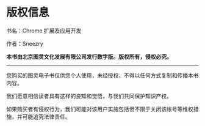 # 版权信息

书名：Chrome 扩展及应用开发

作者：Sneezry

**本书由北京图灵文化发展有限公司发行数字版。版权所有，侵权必究。**

* * *

您购买的图灵电子书仅供您个人使用，未经授权，不得以任何方式复制和传播本书内容。

我们愿意相信读者具有这样的良知和觉悟，与我们共同保护知识产权。

如果购买者有侵权行为，我们可能对该用户实施包括但不限于关闭该帐号等维权措施，并可能追究法律责任。